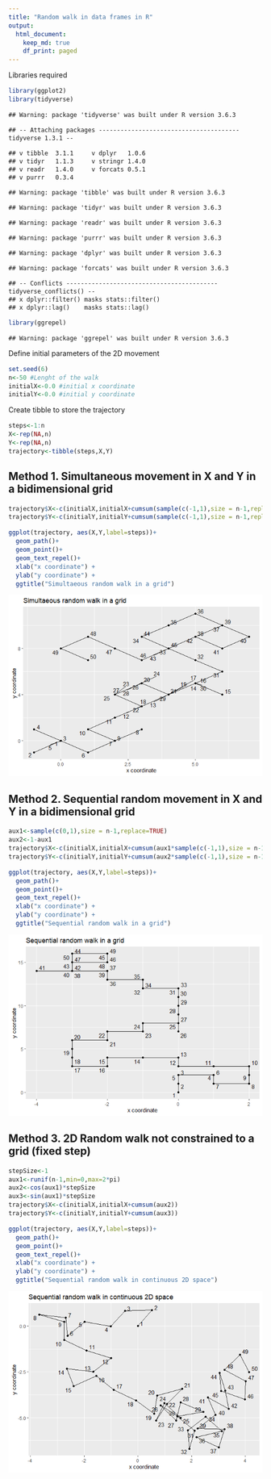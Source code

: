```yaml
---
title: "Random walk in data frames in R"
output: 
  html_document:
    keep_md: true
    df_print: paged
---
```



Libraries required

```r
library(ggplot2)
library(tidyverse)
```

```
## Warning: package 'tidyverse' was built under R version 3.6.3
```

```
## -- Attaching packages --------------------------------------- tidyverse 1.3.1 --
```

```
## v tibble  3.1.1     v dplyr   1.0.6
## v tidyr   1.1.3     v stringr 1.4.0
## v readr   1.4.0     v forcats 0.5.1
## v purrr   0.3.4
```

```
## Warning: package 'tibble' was built under R version 3.6.3
```

```
## Warning: package 'tidyr' was built under R version 3.6.3
```

```
## Warning: package 'readr' was built under R version 3.6.3
```

```
## Warning: package 'purrr' was built under R version 3.6.3
```

```
## Warning: package 'dplyr' was built under R version 3.6.3
```

```
## Warning: package 'forcats' was built under R version 3.6.3
```

```
## -- Conflicts ------------------------------------------ tidyverse_conflicts() --
## x dplyr::filter() masks stats::filter()
## x dplyr::lag()    masks stats::lag()
```

```r
library(ggrepel)
```

```
## Warning: package 'ggrepel' was built under R version 3.6.3
```

Define initial parameters of the 2D movement

```r
set.seed(6)
n<-50 #Lenght of the walk
initialX<-0.0 #initial x coordinate
initialY<-0.0 #initial y coordinate
```

Create tibble to store the trajectory

```r
steps<-1:n
X<-rep(NA,n)
Y<-rep(NA,n)
trajectory<-tibble(steps,X,Y)
```

## Method 1. Simultaneous movement in X and Y in a bidimensional grid

```r
trajectory$X<-c(initialX,initialX+cumsum(sample(c(-1,1),size = n-1,replace=TRUE)))
trajectory$Y<-c(initialY,initialY+cumsum(sample(c(-1,1),size = n-1,replace=TRUE)))
```


```r
ggplot(trajectory, aes(X,Y,label=steps))+
  geom_path()+
  geom_point()+
  geom_text_repel()+
  xlab("x coordinate") + 
  ylab("y coordinate") +
  ggtitle("Simultaeous random walk in a grid")
```

![](2D-Random-walk_files/figure-html/simultaneous-in-2Dgrid-1.png)<!-- -->


## Method 2. Sequential random movement in X and Y in a bidimensional grid

```r
aux1<-sample(c(0,1),size = n-1,replace=TRUE)
aux2<-1-aux1
trajectory$X<-c(initialX,initialX+cumsum(aux1*sample(c(-1,1),size = n-1,replace=TRUE)))
trajectory$Y<-c(initialY,initialY+cumsum(aux2*sample(c(-1,1),size = n-1,replace=TRUE)))
```



```r
ggplot(trajectory, aes(X,Y,label=steps))+
  geom_path()+
  geom_point()+
  geom_text_repel()+
  xlab("x coordinate") + 
  ylab("y coordinate") +
  ggtitle("Sequential random walk in a grid")
```

![](2D-Random-walk_files/figure-html/sequential-in-2Dgrid-1.png)<!-- -->

## Method 3. 2D Random walk not constrained to a grid (fixed step)

```r
stepSize<-1
aux1<-runif(n-1,min=0,max=2*pi)
aux2<-cos(aux1)*stepSize
aux3<-sin(aux1)*stepSize
trajectory$X<-c(initialX,initialX+cumsum(aux2))
trajectory$Y<-c(initialY,initialY+cumsum(aux3))
```



```r
ggplot(trajectory, aes(X,Y,label=steps))+
  geom_path()+
  geom_point()+
  geom_text_repel()+
  xlab("x coordinate") + 
  ylab("y coordinate") +
  ggtitle("Sequential random walk in continuous 2D space")
```

![](2D-Random-walk_files/figure-html/sequential-2Dcontinuous-1.png)<!-- -->
